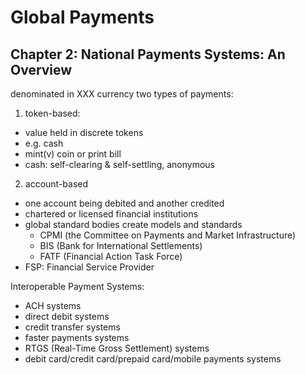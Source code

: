 # Global Payments

## Chapter 2: National Payments Systems: An Overview
denominated in XXX currency
two types of payments:
1. token-based:
  - value held in discrete tokens
  - e.g. cash
  - mint(v) coin or print bill
  - cash: self-clearing & self-settling, anonymous
2. account-based
  - one account being debited and another credited
  - chartered or licensed financial institutions
  - global standard bodies create models and standards
    - CPMI (the Committee on Payments and Market Infrastructure)
    - BIS (Bank for International Settlements)
    - FATF (Financial Action Task Force)
  - FSP: Financial Service Provider

Interoperable Payment Systems:
- ACH systems
- direct debit systems
- credit transfer systems
- faster payments systems
- RTGS (Real-Time Gross Settlement) systems
- debit card/credit card/prepaid card/mobile payments systems

